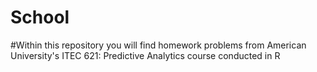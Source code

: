 # School
#Within this repository you will find homework problems from American University's ITEC 621: Predictive Analytics course conducted in R
